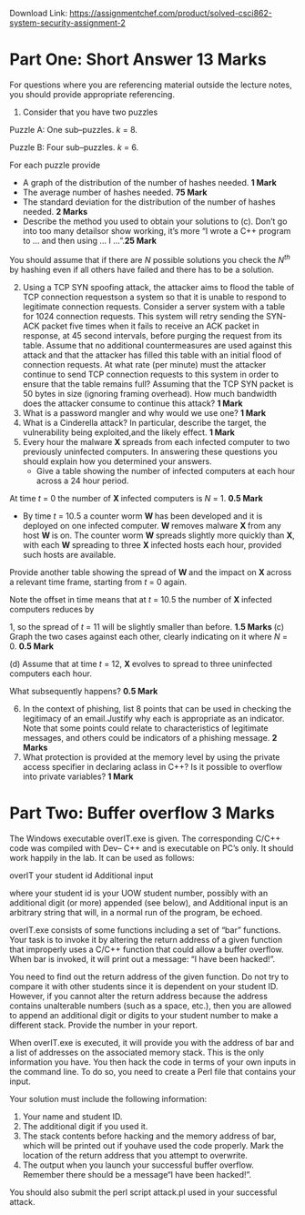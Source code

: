 Download Link: https://assignmentchef.com/product/solved-csci862-system-security-assignment-2
<br>
<h1>Part One: Short Answer                                                                         13 Marks</h1>

For questions where you are referencing material outside the lecture notes, you should provide appropriate referencing.

<ol>

 <li>Consider that you have two puzzles</li>

</ol>

Puzzle A: One sub–puzzles. <em>k </em>= 8.

Puzzle B: Four sub–puzzles. <em>k </em>= 6.

For each puzzle provide

<ul>

 <li>A graph of the distribution of the number of hashes needed. <strong>1 Mark</strong></li>

 <li>The average number of hashes needed. <strong>75 Mark</strong></li>

 <li>The standard deviation for the distribution of the number of hashes needed. <strong>2 Marks</strong></li>

 <li>Describe the method you used to obtain your solutions to (c). Don’t go into too many detailsor show working, it’s more “I wrote a C++ program to … and then using … I …”.<strong>25 Mark</strong></li>

</ul>

You should assume that if there are <em>N </em>possible solutions you check the <em>N<sup>th </sup></em>by hashing even if all others have failed and there has to be a solution.

<ol start="2">

 <li>Using a TCP SYN spoofing attack, the attacker aims to flood the table of TCP connection requestson a system so that it is unable to respond to legitimate connection requests. Consider a server system with a table for 1024 connection requests. This system will retry sending the SYN-ACK packet five times when it fails to receive an ACK packet in response, at 45 second intervals, before purging the request from its table. Assume that no additional countermeasures are used against this attack and that the attacker has filled this table with an initial flood of connection requests. At what rate (per minute) must the attacker continue to send TCP connection requests to this system in order to ensure that the table remains full? Assuming that the TCP SYN packet is 50 bytes in size (ignoring framing overhead). How much bandwidth does the attacker consume to continue this attack? <strong>1 Mark</strong></li>

 <li>What is a password mangler and why would we use one? <strong>1 Mark</strong></li>

 <li>What is a Cinderella attack? In particular, describe the target, the vulnerability being exploited,and the likely effect. <strong>1 Mark</strong></li>

 <li>Every hour the malware <strong>X </strong>spreads from each infected computer to two previously uninfected computers. In answering these questions you should explain how you determined your answers.

  <ul>

   <li>Give a table showing the number of infected computers at each hour across a 24 hour period.</li>

  </ul></li>

</ol>

At time <em>t </em>= 0 the number of <strong>X </strong>infected computers is <em>N </em>= 1.                                          <strong>0.5 Mark</strong>

<ul>

 <li>By time <em>t </em>= 10<em>.</em>5 a counter worm <strong>W </strong>has been developed and it is deployed on one infected computer. <strong>W </strong>removes malware <strong>X </strong>from any host <strong>W </strong>is on. The counter worm <strong>W </strong>spreads slightly more quickly than <strong>X</strong>, with each <strong>W </strong>spreading to three <strong>X </strong>infected hosts each hour, provided such hosts are available.</li>

</ul>

Provide another table showing the spread of <strong>W </strong>and the impact on <strong>X </strong>across a relevant time frame, starting from <em>t </em>= 0 again.

Note the offset in time means that at <em>t </em>= 10<em>.</em>5 the number of <strong>X </strong>infected computers reduces by

1, so the spread of <em>t </em>= 11 will be slightly smaller than before. <strong>1.5 Marks </strong>(c) Graph the two cases against each other, clearly indicating on it where <em>N </em>= 0. <strong>0.5 Mark</strong>

(d) Assume that at time <em>t </em>= 12, <strong>X </strong>evolves to spread to three uninfected computers each hour.

What subsequently happens?                                                                                            <strong>0.5 Mark</strong>

<ol start="6">

 <li>In the context of phishing, list 8 points that can be used in checking the legitimacy of an email.Justify why each is appropriate as an indicator. Note that some points could relate to characteristics of legitimate messages, and others could be indicators of a phishing message. <strong>2 Marks</strong></li>

 <li>What protection is provided at the memory level by using the private access specifier in declaring aclass in C++? Is it possible to overflow into private variables? <strong>1 Mark</strong></li>

</ol>

<h1>Part Two: Buffer overflow                                                                       3 Marks</h1>

The Windows executable overIT.exe is given. The corresponding C/C++ code was compiled with Dev– C++ and is executable on PC’s only. It should work happily in the lab. It can be used as follows:

overIT your student id Additional input

where your student id is your UOW student number, possibly with an additional digit (or more) appended (see below), and Additional input is an arbitrary string that will, in a normal run of the program, be echoed.

overIT.exe consists of some functions including a set of “bar” functions. Your task is to invoke it by altering the return address of a given function that improperly uses a C/C++ function that could allow a buffer overflow. When bar is invoked, it will print out a message: “I have been hacked!”.

You need to find out the return address of the given function. Do not try to compare it with other students since it is dependent on your student ID. However, if you cannot alter the return address because the address contains unalterable numbers (such as a space, etc.), then you are allowed to append an additional digit or digits to your student number to make a different stack. Provide the number in your report.

When overIT.exe is executed, it will provide you with the address of bar and a list of addresses on the associated memory stack. This is the only information you have. You then hack the code in terms of your own inputs in the command line. To do so, you need to create a Perl file that contains your input.

Your solution must include the following information:

<ol>

 <li>Your name and student ID.</li>

 <li>The additional digit if you used it.</li>

 <li>The stack contents before hacking and the memory address of bar, which will be printed out if youhave used the code properly. Mark the location of the return address that you attempt to overwrite.</li>

 <li>The output when you launch your successful buffer overflow. Remember there should be a message“I have been hacked!”.</li>

</ol>

You should also submit the perl script attack.pl used in your successful attack.


